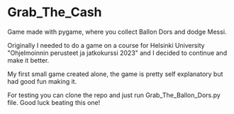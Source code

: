 # Grab_The_Cash
Game made with pygame, where you collect Ballon Dors and dodge Messi. 

Originally I needed to do a game on a course for Helsinki University "Ohjelmoinnin perusteet ja jatkokurssi 2023" and I decided to continue and make it better.

My first small game created alone, the game is pretty self explanatory but had good fun making it.

For testing you can clone the repo and just run Grab_The_Ballon_Dors.py file.
Good luck beating this one!



